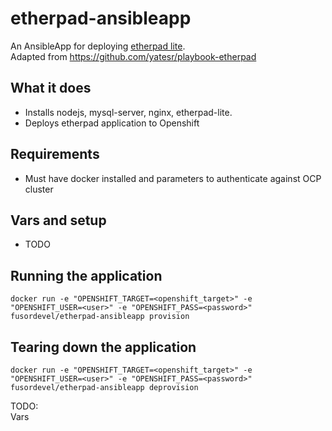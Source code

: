 etherpad-ansibleapp
======================

An AnsibleApp for deploying [etherpad lite](https://github.com/ether/etherpad-lite).  
Adapted from https://github.com/yatesr/playbook-etherpad

## What it does
* Installs nodejs, mysql-server, nginx, etherpad-lite.
* Deploys etherpad application to Openshift

## Requirements
* Must have docker installed and parameters to authenticate against OCP cluster

## Vars and setup
* TODO
## Running the application
`docker run -e "OPENSHIFT_TARGET=<openshift_target>" -e "OPENSHIFT_USER=<user>" -e "OPENSHIFT_PASS=<password>" fusordevel/etherpad-ansibleapp provision`
## Tearing down the application
`docker run -e "OPENSHIFT_TARGET=<openshift_target>" -e "OPENSHIFT_USER=<user>" -e "OPENSHIFT_PASS=<password>" fusordevel/etherpad-ansibleapp deprovision`


TODO:  
  Vars
